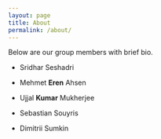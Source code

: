 ```yaml
---
layout: page
title: About
permalink: /about/
---
```


Below are our group members with brief bio.

- Sridhar Seshadri

- Mehmet **Eren** Ahsen

- Ujjal **Kumar** Mukherjee

- Sebastian Souyris

- Dimitrii Sumkin



